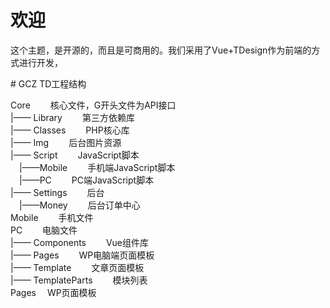 # 欢迎
<p>
这个主题，是开源的，而且是可商用的。我们采用了Vue+TDesign作为前端的方式进行开发，
</p>
# GCZ TD工程结构

<p>
Core&emsp;&emsp;                 核心文件，G开头文件为API接口<br>
|—— Library&emsp;&emsp;             第三方依赖库<br>
|—— Classes&emsp;&emsp;             PHP核心库<br>
|—— Img&emsp;&emsp;                 后台图片资源<br>
|—— Script&emsp;&emsp;              JavaScript脚本<br>
&emsp;|——Mobile&emsp;&emsp;               手机端JavaScript脚本<br>
&emsp;|——PC&emsp;&emsp;                   PC端JavaScript脚本<br>
|—— Settings&emsp;&emsp;            后台<br>
&emsp;|——Money&emsp;&emsp;                后台订单中心<br>
Mobile&emsp;&emsp;              手机文件<br>
PC&emsp;&emsp;                  电脑文件<br>
|—— Components&emsp;&emsp;          Vue组件库<br>
|—— Pages&emsp;&emsp;               WP电脑端页面模板<br>
|—— Template&emsp;&emsp;            文章页面模板<br>
|—— TemplateParts&emsp;&emsp;       模块列表<br>
Pages&emsp;               WP页面模板<br>
</p>